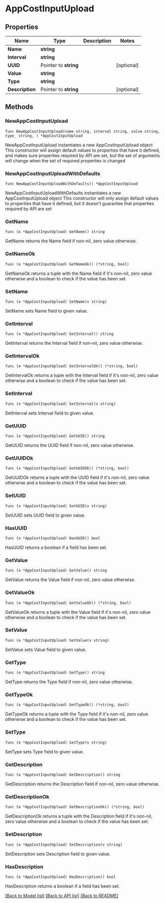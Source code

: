 # AppCostInputUpload

## Properties

Name | Type | Description | Notes
------------ | ------------- | ------------- | -------------
**Name** | **string** |  | 
**Interval** | **string** |  | 
**UUID** | Pointer to **string** |  | [optional] 
**Value** | **string** |  | 
**Type** | **string** |  | 
**Description** | Pointer to **string** |  | [optional] 

## Methods

### NewAppCostInputUpload

`func NewAppCostInputUpload(name string, interval string, value string, type_ string, ) *AppCostInputUpload`

NewAppCostInputUpload instantiates a new AppCostInputUpload object
This constructor will assign default values to properties that have it defined,
and makes sure properties required by API are set, but the set of arguments
will change when the set of required properties is changed

### NewAppCostInputUploadWithDefaults

`func NewAppCostInputUploadWithDefaults() *AppCostInputUpload`

NewAppCostInputUploadWithDefaults instantiates a new AppCostInputUpload object
This constructor will only assign default values to properties that have it defined,
but it doesn't guarantee that properties required by API are set

### GetName

`func (o *AppCostInputUpload) GetName() string`

GetName returns the Name field if non-nil, zero value otherwise.

### GetNameOk

`func (o *AppCostInputUpload) GetNameOk() (*string, bool)`

GetNameOk returns a tuple with the Name field if it's non-nil, zero value otherwise
and a boolean to check if the value has been set.

### SetName

`func (o *AppCostInputUpload) SetName(v string)`

SetName sets Name field to given value.


### GetInterval

`func (o *AppCostInputUpload) GetInterval() string`

GetInterval returns the Interval field if non-nil, zero value otherwise.

### GetIntervalOk

`func (o *AppCostInputUpload) GetIntervalOk() (*string, bool)`

GetIntervalOk returns a tuple with the Interval field if it's non-nil, zero value otherwise
and a boolean to check if the value has been set.

### SetInterval

`func (o *AppCostInputUpload) SetInterval(v string)`

SetInterval sets Interval field to given value.


### GetUUID

`func (o *AppCostInputUpload) GetUUID() string`

GetUUID returns the UUID field if non-nil, zero value otherwise.

### GetUUIDOk

`func (o *AppCostInputUpload) GetUUIDOk() (*string, bool)`

GetUUIDOk returns a tuple with the UUID field if it's non-nil, zero value otherwise
and a boolean to check if the value has been set.

### SetUUID

`func (o *AppCostInputUpload) SetUUID(v string)`

SetUUID sets UUID field to given value.

### HasUUID

`func (o *AppCostInputUpload) HasUUID() bool`

HasUUID returns a boolean if a field has been set.

### GetValue

`func (o *AppCostInputUpload) GetValue() string`

GetValue returns the Value field if non-nil, zero value otherwise.

### GetValueOk

`func (o *AppCostInputUpload) GetValueOk() (*string, bool)`

GetValueOk returns a tuple with the Value field if it's non-nil, zero value otherwise
and a boolean to check if the value has been set.

### SetValue

`func (o *AppCostInputUpload) SetValue(v string)`

SetValue sets Value field to given value.


### GetType

`func (o *AppCostInputUpload) GetType() string`

GetType returns the Type field if non-nil, zero value otherwise.

### GetTypeOk

`func (o *AppCostInputUpload) GetTypeOk() (*string, bool)`

GetTypeOk returns a tuple with the Type field if it's non-nil, zero value otherwise
and a boolean to check if the value has been set.

### SetType

`func (o *AppCostInputUpload) SetType(v string)`

SetType sets Type field to given value.


### GetDescription

`func (o *AppCostInputUpload) GetDescription() string`

GetDescription returns the Description field if non-nil, zero value otherwise.

### GetDescriptionOk

`func (o *AppCostInputUpload) GetDescriptionOk() (*string, bool)`

GetDescriptionOk returns a tuple with the Description field if it's non-nil, zero value otherwise
and a boolean to check if the value has been set.

### SetDescription

`func (o *AppCostInputUpload) SetDescription(v string)`

SetDescription sets Description field to given value.

### HasDescription

`func (o *AppCostInputUpload) HasDescription() bool`

HasDescription returns a boolean if a field has been set.


[[Back to Model list]](../README.md#documentation-for-models) [[Back to API list]](../README.md#documentation-for-api-endpoints) [[Back to README]](../README.md)


